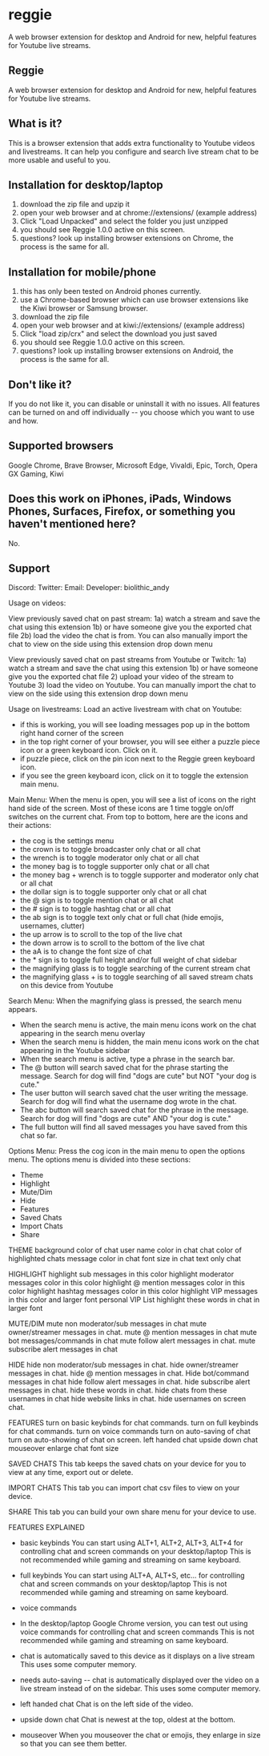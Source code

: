 # reggie
A web browser extension for desktop and Android for new, helpful features for Youtube live streams.

## Reggie
A web browser extension for desktop and Android for new, helpful features for Youtube live streams.

## What is it?
This is a browser extension that adds extra functionality to Youtube videos and livestreams.
It can help you configure and search live stream chat to be more usable and useful to you.

## Installation for desktop/laptop
1) download the zip file and upzip it
2) open your web browser and at chrome://extensions/ (example address) 
3) Click "Load Unpacked" and select the folder you just unzipped
4) you should see Reggie 1.0.0 active on this screen.
5) questions?  look up installing browser extensions on Chrome, the process is the same for all.

## Installation for mobile/phone
1) this has only been tested on Android phones currently.
2) use a Chrome-based browser which can use browser extensions like the Kiwi browser or Samsung browser.
3) download the zip file 
4) open your web browser and at kiwi://extensions/ (example address) 
4) Click "load zip/crx" and select the download you just saved
4) you should see Reggie 1.0.0 active on this screen.
5) questions?  look up installing browser extensions on Android, the process is the same for all.

## Don't like it?
If you do not like it, you can disable or uninstall it with no issues.
All features can be turned on and off individually -- you choose which you want to use and how.

## Supported browsers
Google Chrome, Brave Browser, Microsoft Edge, Vivaldi, Epic, Torch, Opera GX Gaming, Kiwi

## Does this work on iPhones, iPads, Windows Phones, Surfaces, Firefox, or something you haven't mentioned here?
No.

## Support
Discord: 
Twitter:
Email:
Developer: biolithic_andy


Usage on videos:

View previously saved chat on past stream:
1a) watch a stream and save the chat using this extension
1b) or have someone give you the exported chat file
2b) load the video the chat is from. You can also manually import the chat to view on the side using this extension drop down menu

View previously saved chat on past streams from Youtube or Twitch:
1a) watch a stream and save the chat using this extension
1b) or have someone give you the exported chat file
2) upload your video of the stream to Youtube
3) load the video on Youtube. You can manually import the chat to view on the side using this extension drop down menu


Usage on livestreams:
Load an active livestream with chat on Youtube:
- if this is working, you will see loading messages pop up in the bottom right hand corner of the screen
- in the top right corner of your browser, you will see either a puzzle piece icon or a green keyboard icon. Click on it.
- if puzzle piece, click on the pin icon next to the Reggie green keyboard icon.
- if you see the green keyboard icon, click on it to toggle the extension main menu.

Main Menu:
When the menu is open, you will see a list of icons on the right hand side of the screen. 
Most of these icons are 1 time toggle on/off switches on the current chat.
From top to bottom, here are the icons and their actions:
- the cog is the settings menu
- the crown is to toggle broadcaster only chat or all chat
- the wrench is to toggle moderator only chat or all chat
- the money bag is to toggle supporter only chat or all chat
- the money bag + wrench is to toggle supporter and moderator only chat or all chat
- the dollar sign is to toggle supporter only chat or all chat
- the @ sign is to toggle mention chat or all chat
- the # sign is to toggle hashtag chat or all chat
- the ab sign is to toggle text only chat or full chat (hide emojis, usernames, clutter)
- the up arrow is to scroll to the top of the live chat
- the down arrow is to scroll to the bottom of the live chat
- the aA is to change the font size of chat
- the * sign is to toggle full height and/or full weight of chat sidebar
- the magnifying glass is to toggle searching of the current stream chat
- the magnifying glass + is to toggle searching of all saved stream chats on this device from Youtube

Search Menu:
When the magnifying glass is pressed, the search menu appears.
- When the search menu is active, the main menu icons work on the chat appearing in the search menu overlay
- When the search menu is hidden, the main menu icons work on the chat appearing in the Youtube sidebar
- When the search menu is active, type a phrase in the search bar.
- The @ button will search saved chat for the phrase starting the message. Search for dog will find "dogs are cute" but NOT "your dog is cute."
- The user button will search saved chat the user writing the message. Search for dog will find what the username dog wrote in the chat.
- The abc button will search saved chat for the phrase in the message. Search for dog will find "dogs are cute" AND "your dog is cute."
- The full button will find all saved messages you have saved from this chat so far.

Options Menu:
Press the cog icon in the main menu to open the options menu.
The options menu is divided into these sections:
- Theme 
- Highlight
- Mute/Dim
- Hide
- Features
- Saved Chats
- Import Chats
- Share

THEME
background color of chat
user name color in chat
chat color of highlighted chats
message color in chat
font size in chat
text only chat

HIGHLIGHT
highlight sub messages in this color
highlight moderator messages color in this color
highlight @ mention messages color in this color
highlight hashtag messages color in this color
highlight VIP messages in this color and larger font
personal VIP List
highlight these words in chat in larger font

MUTE/DIM
mute non moderator/sub messages in chat
mute owner/streamer messages in chat.
mute @ mention messages in chat
mute bot messages/commands in chat
mute follow alert messages in chat.
mute subscribe alert messages in chat

HIDE
hide non moderator/sub messages in chat.
hide owner/streamer messages in chat.
hide @ mention messages in chat.
Hide bot/command messages in chat
hide follow alert messages in chat.
hide subscribe alert messages in chat.
hide these words in chat.
hide chats from these usernames in chat
hide website links in chat.
hide usernames on screen chat.

FEATURES
turn on basic keybinds for chat commands.
turn on full keybinds for chat commands.
turn on voice commands
turn on auto-saving of chat
turn on auto-showing of chat on screen.
left handed chat
upside down chat
mouseover enlarge chat font size


SAVED CHATS
This tab keeps the saved chats on your device for you to view at any time, export out or delete.

IMPORT CHATS
This tab you can import chat csv files to view on your device.

SHARE
This tab you can build your own share menu for your device to use.

FEATURES EXPLAINED
- basic keybinds
You can start using ALT+1, ALT+2, ALT+3, ALT+4 for controlling chat and screen commands on your desktop/laptop
This is not recommended while gaming and streaming on same keyboard.

- full keybinds
You can start using ALT+A, ALT+S, etc... for controlling chat and screen commands on your desktop/laptop
This is not recommended while gaming and streaming on same keyboard.

- voice commands
- In the desktop/laptop Google Chrome version, you can test out using voice commands for controlling chat and screen commands
This is not recommended while gaming and streaming on same keyboard.

- chat is automatically saved to this device as it displays on a live stream
This uses some computer memory.

- needs auto-saving -- chat is automatically displayed over the video on a live stream instead of on the sidebar.
This uses some computer memory.

- left handed chat
Chat is on the left side of the video.

- upside down chat
Chat is newest at the top, oldest at the bottom.

- mouseover
When you mouseover the chat or emojis, they enlarge in size so that you can see them better.
